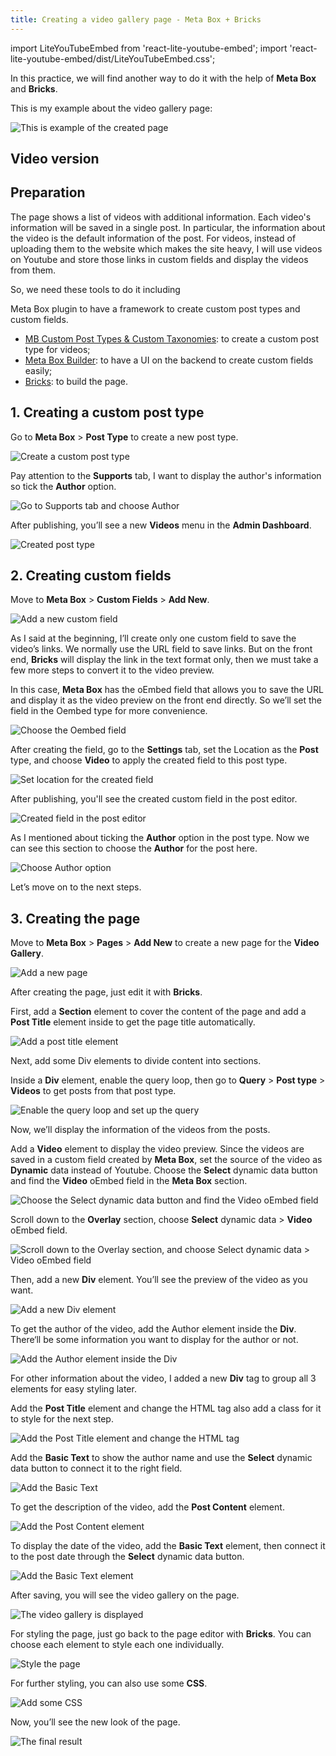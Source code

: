 ```yaml
---
title: Creating a video gallery page - Meta Box + Bricks
---
```

import LiteYouTubeEmbed from 'react-lite-youtube-embed';
import 'react-lite-youtube-embed/dist/LiteYouTubeEmbed.css';

In this practice, we will find another way to do it with the help of **Meta Box** and **Bricks**.

This is my example about the video gallery page:

![This is example of the created page](https://i.imgur.com/n9yefb4.png)
## Video version

<LiteYouTubeEmbed id='zfcyY0aDZ9U' />

## Preparation

The page shows a list of videos with additional information. Each video's information will be saved in a single post. In particular, the information about the video is the default information of the post. For videos, instead of uploading them to the website which makes the site heavy, I will use videos on Youtube and store those links in custom fields and display the videos from them.

So, we need these tools to do it including

Meta Box plugin to have a framework to create custom post types and custom fields.
* [MB Custom Post Types & Custom Taxonomies](https://metabox.io/plugins/custom-post-type/): to create a custom post type for videos;
* [Meta Box Builder](https://metabox.io/plugins/meta-box-builder/): to have a UI on the backend to create custom fields easily;
* [Bricks](https://bricksbuilder.io/): to build the page.

## 1. Creating a custom post type

Go to **Meta Box** > **Post Type** to create a new post type.

![Create a custom post type](https://i.imgur.com/THfH67F.png) 

Pay attention to the **Supports** tab, I want to display the author's information so tick the **Author** option.

![Go to Supports tab and choose Author](https://i.imgur.com/HUAflgc.png)

After publishing, you’ll see a new **Videos** menu in the **Admin Dashboard**.

![Created post type](https://i.imgur.com/dc5Rg1k.png)

## 2. Creating custom fields

Move to **Meta Box** > **Custom Fields** > **Add New**.

![Add a new custom field](https://i.imgur.com/dWxukiv.png)

As I said at the beginning, I’ll create only one custom field to save the video’s links. We normally use the URL field to save links. But on the front end, **Bricks** will display the link in the text format only, then we must take a few more steps to convert it to the video preview.

In this case, **Meta Box** has the oEmbed field that allows you to save the URL and display it as the video preview on the front end directly. So we’ll set the field in the Oembed type for more convenience.

![Choose the Oembed field](https://i.imgur.com/GlCjtlq.png)

After creating the field, go to the **Settings** tab, set the Location as the **Post** type, and choose **Video** to apply the created field to this post type.

![Set location for the created field](https://i.imgur.com/gW76P1w.png) 

After publishing, you'll see the created custom field in the post editor.

![Created field in the post editor](https://i.imgur.com/vJ0CAja.png)

As I mentioned about ticking the **Author** option in the post type. Now we can see this section to choose the **Author** for the post here.

![Choose Author option](https://i.imgur.com/9ABCggh.png) 

Let’s move on to the next steps.

## 3. Creating the page

Move to **Meta Box** > **Pages** > **Add New** to create a new page for the **Video Gallery**.

![Add a new page](https://i.imgur.com/WoeAcXy.png) 

After creating the page, just edit it with **Bricks**. 

First, add a **Section** element to cover the content of the page and add a **Post Title** element inside to get the page title automatically.

![Add a post title element](https://i.imgur.com/04MTJ9Q.gif) 

Next, add some Div elements to divide content into sections.

Inside a **Div** element, enable the query loop, then go to **Query** > **Post type** > **Videos** to get posts from that post type.

![Enable the query loop and set up the query](https://i.imgur.com/1IAcH0j.png)

Now, we’ll display the information of the videos from the posts.

Add a **Video** element to display the video preview. Since the videos are saved in a custom field created by **Meta Box**, set the source of the video as **Dynamic** data instead of Youtube.
Choose the **Select** dynamic data button and find the **Video** oEmbed field in the **Meta Box** section.

![Choose the Select dynamic data button and find the Video oEmbed field](https://i.imgur.com/0wZwP3f.png)

Scroll down to the **Overlay** section, choose **Select** dynamic data > **Video** oEmbed field.

![Scroll down to the Overlay section, and choose Select dynamic data > Video oEmbed field](https://i.imgur.com/EsjSm8G.gif) 

 Then, add a new **Div** element. You’ll see the preview of the video as you want.

![Add a new Div element](https://i.imgur.com/RnYUCY4.png)

To get the author of the video, add the Author element inside the **Div**. There‘ll be some information you want to display for the author or not.

![Add the Author element inside the Div](https://i.imgur.com/bvTN4lN.png) 

For other information about the video, I added a new **Div** tag to group all 3 elements for easy styling later. 

Add the **Post Title** element and change the HTML tag also add a class for it to style for the next step.

![Add the Post Title element and change the HTML tag](https://i.imgur.com/XQ7pM1E.png) 

Add the **Basic Text** to show the author name and use the **Select** dynamic data button to connect it to the right field.

![Add the Basic Text](https://i.imgur.com/8BmLWMT.png) 

To get the description of the video, add the **Post Content** element.

![Add the Post Content element](https://i.imgur.com/2WIup8b.png) 

To display the date of the video, add the **Basic Text** element, then connect it to the post date through the **Select** dynamic data button. 

![Add the Basic Text element](https://i.imgur.com/kl2W7AF.png) 

After saving, you will see the video gallery on the page.

![The video gallery is displayed](https://i.imgur.com/ozwIB07.png)

For styling the page, just go back to the page editor with **Bricks**. You can choose each element to style each one individually.

![Style the page](https://i.imgur.com/01HYy7f.png) 

For further styling, you can also use some **CSS**.

![Add some CSS](https://i.imgur.com/Vee375q.png) 

Now, you’ll see the new look of the page.

![The final result](https://i.imgur.com/n9yefb4.png) 
